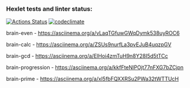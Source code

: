 ### Hexlet tests and linter status:
[![Actions Status](https://github.com/dzadranik/frontend-project-44/actions/workflows/hexlet-check.yml/badge.svg)](https://github.com/dzadranik/frontend-project-44/actions)
[![codeclimate](https://api.codeclimate.com/v1/badges/ecc636544da1ec33da3a/maintainability)](https://codeclimate.com/github/dzadranik/frontend-project-44/maintainability)


brain-even - https://asciinema.org/a/vLaqTGfuwGWqDymk538uyROC6

brain-calc - https://asciinema.org/a/ZSUs9nurfLa3pvEJuB4uqzpGV

brain-gcd - https://asciinema.org/a/ElHoi4zmTuH9n8Y28I5d5tTCc

brain-progression - https://asciinema.org/a/kkfFteNlPOjt77nFXG7bZCjpn

brain-prime - https://asciinema.org/a/xl5fbFQXXRSu2PWa32tWTTUcH
